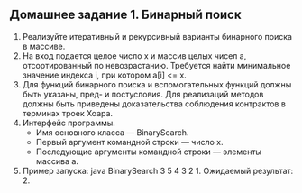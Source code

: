 Домашнее задание 1. Бинарный поиск
----
1. Реализуйте итеративный и рекурсивный варианты бинарного поиска в массиве.
2. На вход подается целое число x и массив целых чисел a, отсортированный по невозрастанию. Требуется найти минимальное значение индекса i, при котором a[i] <= x.
3. Для функций бинарного поиска и вспомогательных функций должны быть указаны, пред- и постусловия. Для реализаций методов должны быть приведены доказательства соблюдения контрактов в терминах троек Хоара.
4. Интерфейс программы.
   * Имя основного класса — BinarySearch.
   * Первый аргумент командной строки — число x.
   * Последующие аргументы командной строки — элементы массива a.
5. Пример запуска: java BinarySearch 3 5 4 3 2 1. Ожидаемый результат: 2.
